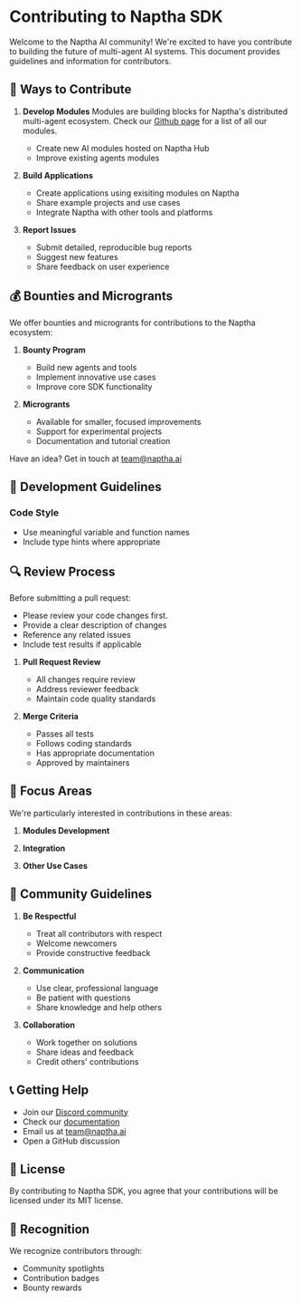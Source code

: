 # Contributing to Naptha SDK

Welcome to the Naptha AI community! We're excited to have you contribute to building the future of multi-agent AI systems. This document provides guidelines and information for contributors.

## 🌟 Ways to Contribute

1. **Develop Modules**
Modules are building blocks for Naptha's distributed multi-agent ecosystem. Check our [Github page](https://github.com/orgs/NapthaAI/repositories?type=all) for a list of all our modules.
   - Create new AI modules hosted on Naptha Hub
   - Improve existing agents modules

1. **Build Applications**
   - Create applications using exisiting modules on Naptha
   - Share example projects and use cases
   - Integrate Naptha with other tools and platforms

2. **Report Issues**
   - Submit detailed, reproducible bug reports
   - Suggest new features
   - Share feedback on user experience

## 💰 Bounties and Microgrants

We offer bounties and microgrants for contributions to the Naptha ecosystem:

1. **Bounty Program**
   - Build new agents and tools
   - Implement innovative use cases
   - Improve core SDK functionality

2. **Microgrants**
   - Available for smaller, focused improvements
   - Support for experimental projects
   - Documentation and tutorial creation

Have an idea? Get in touch at [team@naptha.ai](mailto:team@naptha.ai)


## 📝 Development Guidelines

### Code Style
- Use meaningful variable and function names
- Include type hints where appropriate


## 🔍 Review Process

Before submitting a pull request: 
- Please review your code changes first.
- Provide a clear description of changes
- Reference any related issues
- Include test results if applicable


1. **Pull Request Review**
   - All changes require review
   - Address reviewer feedback
   - Maintain code quality standards

2. **Merge Criteria**
   - Passes all tests
   - Follows coding standards
   - Has appropriate documentation
   - Approved by maintainers

## 🎯 Focus Areas

We're particularly interested in contributions in these areas:

1. **Modules Development**
   
2. **Integration**
   
3. **Other Use Cases**


## 🤝 Community Guidelines

1. **Be Respectful**
   - Treat all contributors with respect
   - Welcome newcomers
   - Provide constructive feedback

2. **Communication**
   - Use clear, professional language
   - Be patient with questions
   - Share knowledge and help others

3. **Collaboration**
   - Work together on solutions
   - Share ideas and feedback
   - Credit others' contributions
   
## 📞 Getting Help

- Join our [Discord community](https://naptha.ai/community)
- Check our [documentation](https://docs.naptha.ai)
- Email us at [team@naptha.ai](mailto:team@naptha.ai)
- Open a GitHub discussion

## 📜 License

By contributing to Naptha SDK, you agree that your contributions will be licensed under its MIT license.

## 🎉 Recognition

We recognize contributors through:
- Community spotlights
- Contribution badges
- Bounty rewards